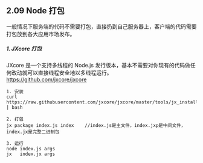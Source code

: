 ## 2.09 Node 打包

一般情况下服务端的代码不需要打包，直接扔到自己服务器上，客户端的代码需要打包放到各大应用市场发布。


##### 1. JXcore 打包

JXcore 是一个支持多线程的 Node.js 发行版本，基本不需要对你现有的代码做任何改动就可以直接线程安全地以多线程运行。              
<https://github.com/jxcore/jxcore>

```
1. 安装 
curl https://raw.githubusercontent.com/jxcore/jxcore/master/tools/jx_install.sh | bash

2. 打包
jx package index.js index    //index.js是主文件，index.jxp是中间文件，index.jx是完整二进制包

3. 运行
node index.js args
jx   index.jx args
```


